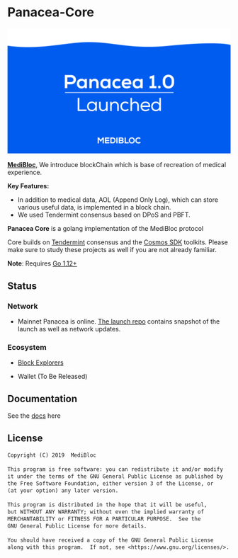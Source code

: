 # Panacea-Core
![banner](docs/banner.png)

**[MediBloc](https://medibloc.org)**, We introduce blockChain which is base of recreation of medical experience.    

**Key Features:**

- In addition to medical data, AOL (Append Only Log), which can store various useful data, is implemented in a block chain.
- We used Tendermint consensus based on DPoS and PBFT.

**Panacea Core** is a golang implementation of the MediBloc protocol

 Core builds on [Tendermint](https://github.com/tendermint/tendermint) consensus and the [Cosmos SDK](https://github.com/cosmos/cosmos-sdk) toolkits. Please make sure to study these projects as well if you are not already familiar.

**Note**: Requires [Go 1.12+](https://golang.org/dl/)

## Status

### Network

- Mainnet Panacea is online. [The launch repo](https://github.com/medibloc/panacea-launch) contains snapshot of the launch as well as network updates. 


### Ecosystem

- [Block Explorers](https://explorer.medibloc.org)

- Wallet (To Be Released)


## Documentation

See the [docs](https://medibloc.gitbook.io/panacea-core/) here


## License
```
Copyright (C) 2019  MediBloc

This program is free software: you can redistribute it and/or modify
it under the terms of the GNU General Public License as published by
the Free Software Foundation, either version 3 of the License, or
(at your option) any later version.

This program is distributed in the hope that it will be useful,
but WITHOUT ANY WARRANTY; without even the implied warranty of
MERCHANTABILITY or FITNESS FOR A PARTICULAR PURPOSE.  See the
GNU General Public License for more details.

You should have received a copy of the GNU General Public License
along with this program.  If not, see <https://www.gnu.org/licenses/>.
```
